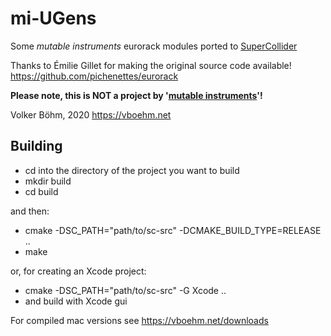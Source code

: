 # mi-UGens

Some *mutable instruments* eurorack modules ported to [SuperCollider](https://supercollider.github.io/)

Thanks to Émilie Gillet for making the original source code available!
https://github.com/pichenettes/eurorack

**Please note, this is NOT a project by '[mutable instruments](https://mutable-instruments.net/)'!**



Volker Böhm, 2020
https://vboehm.net



## Building

- cd into the directory of the project you want to build
- mkdir build
- cd build

and then:

- cmake -DSC_PATH="path/to/sc-src" -DCMAKE_BUILD_TYPE=RELEASE ..
- make

or, for creating an Xcode project:

- cmake -DSC_PATH="path/to/sc-src" -G Xcode ..
- and build with Xcode gui



For compiled mac versions see https://vboehm.net/downloads